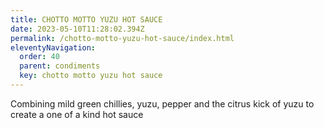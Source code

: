 ```yaml
---
title: CHOTTO MOTTO YUZU HOT SAUCE
date: 2023-05-10T11:28:02.394Z
permalink: /chotto-motto-yuzu-hot-sauce/index.html
eleventyNavigation:
  order: 40
  parent: condiments
  key: chotto motto yuzu hot sauce
---
```

Combining mild green chillies, yuzu, pepper and the citrus kick of yuzu to create a one of a kind hot sauce